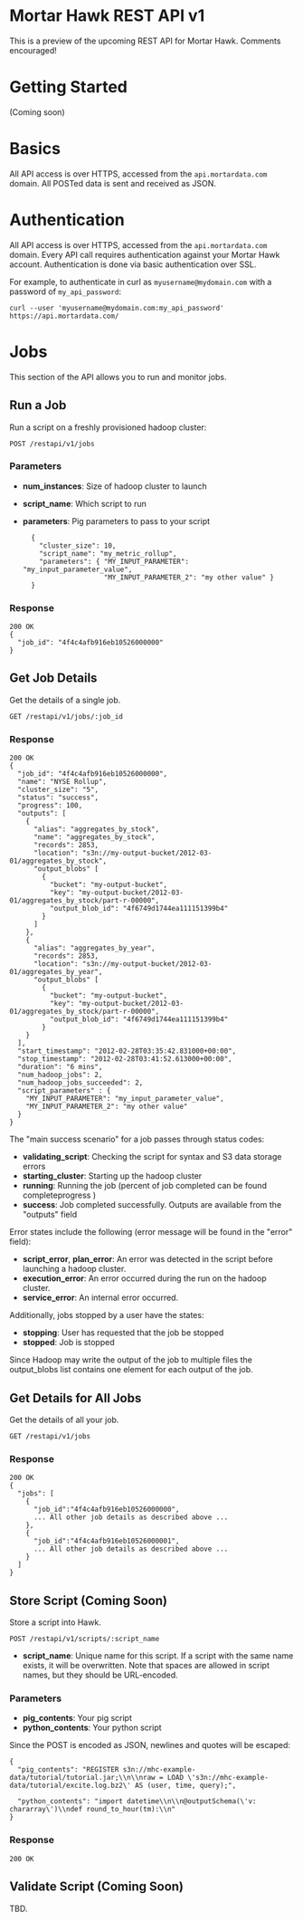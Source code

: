 # Mortar Hawk REST API v1

This is a preview of the upcoming REST API for Mortar Hawk.  Comments encouraged!

# Getting Started

(Coming soon)


# Basics

All API access is over HTTPS, accessed from the `api.mortardata.com` domain.  All POSTed data is sent and received as JSON.

# Authentication

All API access is over HTTPS, accessed from the `api.mortardata.com` domain.  Every API call requires authentication against your Mortar Hawk account.  Authentication is done via basic authentication over SSL.

For example, to authenticate in curl as `myusername@mydomain.com` with a password of `my_api_password`:

	curl --user 'myusername@mydomain.com:my_api_password' https://api.mortardata.com/


# Jobs

This section of the API allows you to run and monitor jobs.

## Run a Job


Run a script on a freshly provisioned hadoop cluster:

	POST /restapi/v1/jobs

### Parameters

* **num_instances**: Size of hadoop cluster to launch
* **script_name**: Which script to run
* **parameters**: Pig parameters to pass to your script


		{
		  "cluster_size": 10,
		  "script_name": "my_metric_rollup",
		  "parameters": { "MY_INPUT_PARAMETER": "my_input_parameter_value",
		  				  "MY_INPUT_PARAMETER_2": "my other value" }
		}

### Response

	200 OK
	{
	  "job_id": "4f4c4afb916eb10526000000"
	}


## Get Job Details

Get the details of a single job.

	GET /restapi/v1/jobs/:job_id

### Response

	200 OK
	{
	  "job_id": "4f4c4afb916eb10526000000",
	  "name": "NYSE Rollup",
	  "cluster_size": "5",
	  "status": "success",
	  "progress": 100,
	  "outputs": [
	    {
	      "alias": "aggregates_by_stock",
	      "name": "aggregates_by_stock",
	      "records": 2853,
	      "location": "s3n://my-output-bucket/2012-03-01/aggregates_by_stock",
	      "output_blobs" [ 
	        {
	          "bucket": "my-output-bucket",
	          "key": "my-output-bucket/2012-03-01/aggregates_by_stock/part-r-00000",
	          "output_blob_id": "4f6749d1744ea111151399b4"
	        }
	      ]
	    },
	    {
	      "alias": "aggregates_by_year",
	      "records": 2853,
	      "location": "s3n://my-output-bucket/2012-03-01/aggregates_by_year",
	      "output_blobs" [ 
	        {
	          "bucket": "my-output-bucket",
	          "key": "my-output-bucket/2012-03-01/aggregates_by_stock/part-r-00000",
	          "output_blob_id": "4f6749d1744ea111151399b4"
	        }
	    }
	  ],
	  "start_timestamp": "2012-02-28T03:35:42.831000+00:00",
	  "stop_timestamp": "2012-02-28T03:41:52.613000+00:00",
	  "duration": "6 mins",
	  "num_hadoop_jobs": 2,
	  "num_hadoop_jobs_succeeded": 2,
	  "script_parameters" : {
	    "MY_INPUT_PARAMETER": "my_input_parameter_value",
	    "MY_INPUT_PARAMETER_2": "my other value"
	  }
	}

The "main success scenario" for a job passes through status codes:

* **validating_script**: Checking the script for syntax and S3 data storage errors
* **starting_cluster**: Starting up the hadoop cluster
* **running**: Running the job (percent of job completed can be found completeprogress )
* **success**: Job completed successfully.  Outputs are available from the "outputs" field

Error states include the following (error message will be found in the "error" field):

* **script_error**, **plan_error**: An error was detected in the script before launching a hadoop cluster.
* **execution_error**: An error occurred during the run on the hadoop cluster.
* **service_error**: An internal error occurred.

Additionally, jobs stopped by a user have the states:

* **stopping**:  User has requested that the job be stopped
* **stopped**: Job is stopped

Since Hadoop may write the output of the job to multiple files the output_blobs list contains one element for each output of the job.  


## Get Details for All Jobs

Get the details of all your job.

    GET /restapi/v1/jobs

### Response

	200 OK
	{
	  "jobs": [
	    {
	      "job_id":"4f4c4afb916eb10526000000",
	      ... All other job details as described above ...
	    },
	    {
	      "job_id":"4f4c4afb916eb10526000001",
	      ... All other job details as described above ...
	    }
	  ]
	}


## Store Script (Coming Soon)

Store a script into Hawk.

	POST /restapi/v1/scripts/:script_name


* **script_name**: Unique name for this script.  If a script with the same name exists, it will be overwritten.  Note that spaces are allowed in script names, but they should be URL-encoded.

### Parameters

* **pig_contents**: Your pig script
* **python_contents**: Your python script

Since the POST is encoded as JSON, newlines and quotes will be escaped:
	
	{
	  "pig_contents": "REGISTER s3n://mhc-example-data/tutorial/tutorial.jar;\\n\\nraw = LOAD \'s3n://mhc-example-data/tutorial/excite.log.bz2\' AS (user, time, query);",
	  
	  "python_contents": "import datetime\\n\\n@outputSchema(\'v: chararray\')\\ndef round_to_hour(tm):\\n"
	}

### Response

	200 OK


## Validate Script (Coming Soon)

TBD.